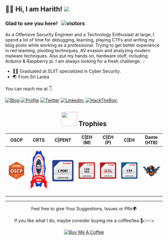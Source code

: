 <h2> 🤏😎 Hi,  I am Harith! <img src="https://media.giphy.com/media/3XpvBjjMWtYYIOtOlp/giphy.gif" width="70"></h2>

### Glad to see you here! &nbsp; ![visitors](https://visitor-badge.laobi.icu/badge?page_id=h4rithd.h4rithd)

As a Offensive Security Engineer and a Technology Enthusiast at large,  I spend a lot of time for debugging, learning, playing CTFs and writing my blog posts while working as a professional. Trying to get better experience in red teaming, pivoting techniques, AV evasion and analyzing modern malware techniques. Also put my hands on, hardware stuff, including Arduino & Raspberry pi. I am always looking for a fresh challenge. 💡

<ul>
<li>👨‍🎓 Graduated at SLIIT specialized in Cyber Security.</li>
<li>🌏 From Sri Lanka </li>
</ul>

You can reach me at 👇

[![Blog](https://img.shields.io/badge/Blog-21759B?style=for-the-badge&logo=ghost&logoColor=white)](https://h4rithd.com/blog/)
[![Profile](https://img.shields.io/badge/Website-38B2AC?style=for-the-badge&logo=webdriverio&logoColor=white)](https://h4rithd.com/)
[![Twitter](https://img.shields.io/badge/twitter-1DA1F2?style=for-the-badge&logo=twitter&logoColor=white)](https://twitter.com/h4rithd)
[![Linkedin:](https://img.shields.io/badge/linkedin-0A66C2?style=for-the-badge&logo=linkedin&logoColor=white)](https://www.linkedin.com/in/harithdilshan/)
[![HackTheBox:](https://img.shields.io/badge/hackthebox-a3e54a?style=for-the-badge&logo=hackthebox&logoColor=black)](https://app.hackthebox.com/profile/550483)

<div align="center">
  
## <img src="https://media.giphy.com/media/YMwJF1OQAlbnf6HFjd/giphy.gif" width="50" height="45"> Trophies
| OSCP | CRTS | C\|PENT | C\|EH (M) | C\|EH (P) | C\|EH | Dante (HTB)  |
|-----------|------------|------------|---------|---------|---------|------|
|<a target="_blank" href="https://www.credential.net/d47f0b7b-cb87-4dc3-b4ea-498df7fa07aa"><img src="./img/OSCP.png"></a>|<a target="_blank" href="https://www.credential.net/c80568be-2b18-4dae-b9b9-ec743fe8e9a5"><img src="./img/CRTS.png" width="370" height="150"></a>|<a target="_blank" href="https://aspen.eccouncil.org/VerifyBadge?type=certification&a=1LYwlgenuppwHx3d9nWh95L/4QUjz8OVxvqphb5dhWQ="><img src="./img/CPENT.png"></a>|<a target="_blank" href="https://aspen.eccouncil.org/VerifyBadge?type=certification&a=hrh5u5BN7tpBPrNa4iembY0FdEiqRbmviWUXqCxTbfg="><img src="./img/CEH-M.png"></a>|<a target="_blank" href="https://aspen.eccouncil.org/VerifyBadge?type=certification&a=qWH4heUqwAj7/QDQCz21ZSDsO+xmKYBm+w0HyMIFpB0="><img src="./img/CEH-P.png"></a>|<a target="_blank" href="https://aspen.eccouncil.org/VerifyBadge?type=certification&a=Dgy3jUvoy4X60j8c5XvsRKgtLu1zpcLcFnecYVwWLV8="><img src="./img/CEH.png"></a> | <a target="_blank" href="https://app.hackthebox.com/profile/550483"><img src="./img/dante.png"></a>| 

---
  
Feel free to give Your Suggestions, Issues or PRs🌍

If you like what I do, maybe consider buying me a coffee/tea 🥺👉👈

<a href="https://www.buymeacoffee.com/harithdilshan" target="_blank"><img src="https://cdn.buymeacoffee.com/buttons/v2/default-red.png" alt="Buy Me A Coffee" width="120" ></a>

</div>



